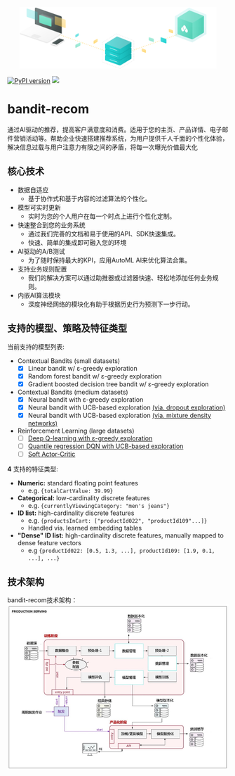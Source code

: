 
<p align="center">
  <a href="https://algolink.com" target="_blank">
    <img src="sources/main.svg" alt="Bandit ML" height="140">
  </a>
</p>

[![PyPI version](https://badge.fury.io/py/banditml.svg)](https://badge.fury.io/py/banditml) [![](https://img.shields.io/badge/code%20style-black-000000.svg)](https://github.com/ambv/black)

# bandit-recom
通过AI驱动的推荐，提高客户满意度和消费。适用于您的主页、产品详情、电子邮件营销活动等。帮助企业快速搭建推荐系统，为用户提供千人千面的个性化体验，解决信息过载与用户注意力有限之间的矛盾，将每一次曝光价值最大化


## 核心技术

- 数据自适应
  - 基于协作式和基于内容的过滤算法的个性化。
- 模型可实时更新
  - 实时为您的个人用户在每一个时点上进行个性化定制。
- 快速整合到您的业务系统
  - 通过我们完善的文档和易于使用的API、SDK快速集成。
  - 快速、简单的集成即可融入您的环境
- AI驱动的A/B测试
  - 为了随时保持最大的KPI，应用AutoML AI来优化算法合集。
- 支持业务规则配置
  - 我们的解决方案可以通过助推器或过滤器快速、轻松地添加任何业务规则。
- 内嵌AI算法模块
  - 深度神经网络的模块化有助于根据历史行为预测下一步行动。


## 支持的模型、策略及特征类型

当前支持的模型列表:

- Contextual Bandits (small datasets)
  - [x] Linear bandit w/ ε-greedy exploration
  - [x] Random forest bandit w/ ε-greedy exploration
  - [x] Gradient boosted decision tree bandit w/ ε-greedy exploration
- Contextual Bandits (medium datasets)
  - [x] Neural bandit with ε-greedy exploration
  - [x] Neural bandit with UCB-based exploration [(via. dropout exploration)](https://arxiv.org/abs/1506.02142)
  - [x] Neural bandit with UCB-based exploration [(via. mixture density networks)](https://publications.aston.ac.uk/id/eprint/373/1/NCRG_94_004.pdf)
- Reinforcement Learning (large datasets)
  - [ ] [Deep Q-learning with ε-greedy exploration](https://www.cs.toronto.edu/~vmnih/docs/dqn.pdf)
  - [ ] [Quantile regression DQN with UCB-based exploration](https://arxiv.org/abs/1710.10044)
  - [ ] [Soft Actor-Critic](https://arxiv.org/abs/1801.01290)

<b>4</b> 支持的特征类型:
* <b>Numeric:</b> standard floating point features
  * e.g. `{totalCartValue: 39.99}`
* <b>Categorical:</b> low-cardinality discrete features
  * e.g. `{currentlyViewingCategory: "men's jeans"}`
* <b>ID list:</b> high-cardinality discrete features
  * e.g. `{productsInCart: ["productId022", "productId109"...]}`
  * Handled via. learned embedding tables
* <b>"Dense" ID list:</b> high-cardinality discrete features, manually mapped to dense feature vectors
  * e.g `{productId022: [0.5, 1.3, ...], productId109: [1.9, 0.1, ...], ...}`

## 技术架构

bandit-recom技术架构：
![alt text](sources/recom-serving.jpg)